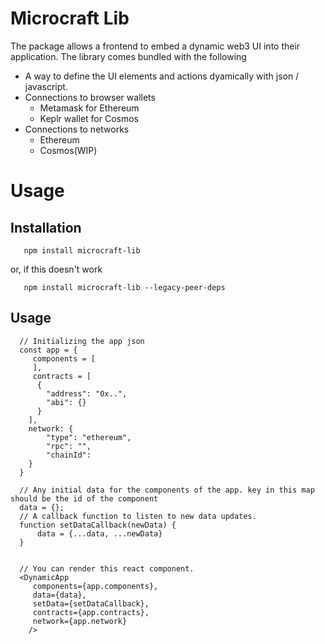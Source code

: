 # Microcraft Lib

The package allows a frontend to embed a dynamic web3 UI into their application. The library comes bundled with the following

- A way to define the UI elements and actions dyamically with json / javascript.
- Connections to browser wallets
     - Metamask for Ethereum
     - Keplr wallet for Cosmos
- Connections to networks
    - Ethereum
    - Cosmos(WIP)
 
# Usage

## Installation

```
   npm install microcraft-lib
```

or, if this doesn't work

```
   npm install microcraft-lib --legacy-peer-deps
```

## Usage

```
  // Initializing the app json
  const app = {
     components = [
     ],
     contracts = [
      {
        "address": "0x..",
        "abi": {}
      }
    ],
    network: {
        "type": "ethereum",
        "rpc": "",
        "chainId": 
    }
  }

  // Any initial data for the components of the app. key in this map should be the id of the component
  data = {};
  // A callback function to listen to new data updates.
  function setDataCallback(newData) {
      data = {...data, ...newData}
  }
  

  // You can render this react component.
  <DynamicApp
     components={app.components},
     data={data},
     setData={setDataCallback},
     contracts={app.contracts},
     network={app.network}
    />
     

```
